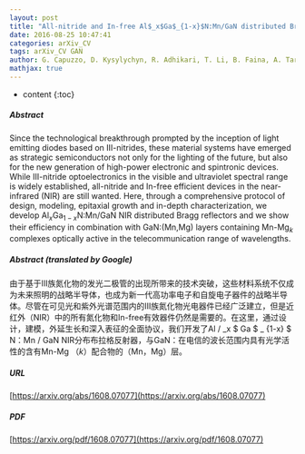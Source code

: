 ```yaml
---
layout: post
title: "All-nitride and In-free Al$_x$Ga$_{1-x}$N:Mn/GaN distributed Bragg reflectors for the near-infrared"
date: 2016-08-25 10:47:41
categories: arXiv_CV
tags: arXiv_CV GAN
author: G. Capuzzo, D. Kysylychyn, R. Adhikari, T. Li, B. Faina, A. Tarazaga Martín-Luengo, A. Bonanni
mathjax: true
---
```


* content
{:toc}

##### Abstract
Since the technological breakthrough prompted by the inception of light emitting diodes based on III-nitrides, these material systems have emerged as strategic semiconductors not only for the lighting of the future, but also for the new generation of high-power electronic and spintronic devices. While III-nitride optoelectronics in the visible and ultraviolet spectral range is widely established, all-nitride and In-free efficient devices in the near-infrared (NIR) are still wanted. Here, through a comprehensive protocol of design, modeling, epitaxial growth and in-depth characterization, we develop Al$_x$Ga$_{1-x}$N:Mn/GaN NIR distributed Bragg reflectors and we show their efficiency in combination with GaN:(Mn,Mg) layers containing Mn-Mg$_{k}$ complexes optically active in the telecommunication range of wavelengths.

##### Abstract (translated by Google)
由于基于III族氮化物的发光二极管的出现所带来的技术突破，这些材料系统不仅成为未来照明的战略半导体，也成为新一代高功率电子和自旋电子器件的战略半导体。尽管在可见光和紫外光谱范围内的III族氮化物光电器件已经广泛建立，但是近红外（NIR）中的所有氮化物和In-free有效器件仍然是需要的。在这里，通过设计，建模，外延生长和深入表征的全面协议，我们开发了Al / _x $ Ga $ _ {1-x} $ N：Mn / GaN NIR分布布拉格反射器，与GaN：在电信的波长范围内具有光学活性的含有Mn-Mg $（k）$配合物的（Mn，Mg）层。

##### URL
[https://arxiv.org/abs/1608.07077](https://arxiv.org/abs/1608.07077)

##### PDF
[https://arxiv.org/pdf/1608.07077](https://arxiv.org/pdf/1608.07077)

